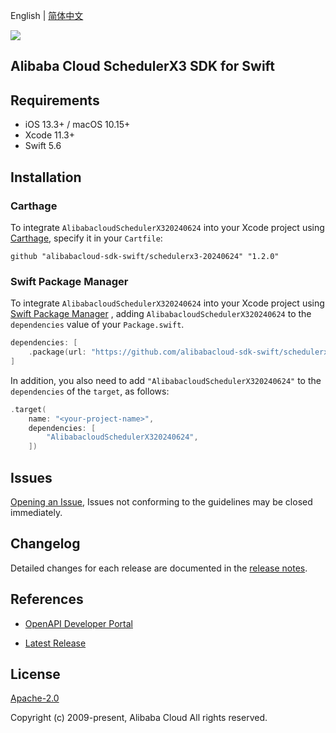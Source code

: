 English | [简体中文](README-CN.md)

![](https://aliyunsdk-pages.alicdn.com/icons/AlibabaCloud.svg)

## Alibaba Cloud SchedulerX3 SDK for Swift

## Requirements

- iOS 13.3+ / macOS 10.15+
- Xcode 11.3+
- Swift 5.6

## Installation

### Carthage

To integrate `AlibabacloudSchedulerX320240624` into your Xcode project using [Carthage](https://github.com/Carthage/Carthage), specify it in your `Cartfile`:

```ogdl
github "alibabacloud-sdk-swift/schedulerx3-20240624" "1.2.0"
```

### Swift Package Manager

To integrate `AlibabacloudSchedulerX320240624` into your Xcode project using [Swift Package Manager](https://swift.org/package-manager/) , adding `AlibabacloudSchedulerX320240624` to the `dependencies` value of your `Package.swift`.

```swift
dependencies: [
    .package(url: "https://github.com/alibabacloud-sdk-swift/schedulerx3-20240624.git", from: "1.2.0")
]
```

In addition, you also need to add `"AlibabacloudSchedulerX320240624"` to the `dependencies` of the `target`, as follows:

```swift
.target(
    name: "<your-project-name>",
    dependencies: [
        "AlibabacloudSchedulerX320240624",
    ])
```

## Issues

[Opening an Issue](https://github.com/alibabacloud-sdk-swift/schedulerx3-20240624/issues/new), Issues not conforming to the guidelines may be closed immediately.

## Changelog

Detailed changes for each release are documented in the [release notes](./ChangeLog.txt).

## References

* [OpenAPI Developer Portal](https://next.api.alibabacloud.com/home)
- [Latest Release](https://github.com/alibabacloud-sdk-swift/schedulerx3-20240624)

## License

[Apache-2.0](http://www.apache.org/licenses/LICENSE-2.0)

Copyright (c) 2009-present, Alibaba Cloud All rights reserved.
